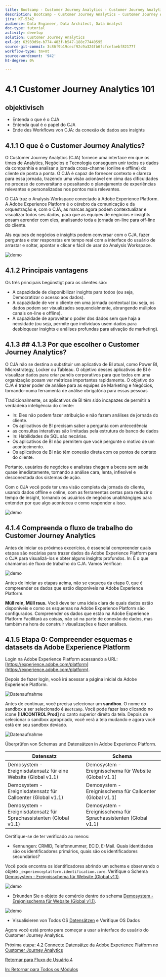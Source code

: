 ```yaml
---
title: Bootcamp - Customer Journey Analytics - Customer Journey Analytics 101 - Brasilien
description: Bootcamp - Customer Journey Analytics - Customer Journey Analytics 101 - Brasilien
jira: KT-5342
audience: Data Engineer, Data Architect, Data Analyst
doc-type: tutorial
activity: develop
solution: Customer Journey Analytics
exl-id: 63933d9e-b774-483f-b547-188c77440595
source-git-commit: 3c86f9b19cecf92c9a324fb6fcfcefaebf82177f
workflow-type: tm+mt
source-wordcount: '942'
ht-degree: 0%

---
```


# 4.1 Customer Journey Analytics 101

## objektivisch

- Entenda o que é o CJA
- Entenda qual é o papel do CJA
- Ende des Workflows von CJA: da conexão de dados aos insights

## 4.1.1 O que é o Customer Journey Analytics?

O Customer Journey Analytics (CJA) fornece uma interface em que os times de Analytics, Negócios e Tecnologia conseguem unir todos os dados da companhia e analisar a jornada cross-channel (online e offline) do cliente de ponta a ponta. O CJA é capaz de fornecer contexto e clareza para essa jornada, trazendo uma visão acionável em cima das dificuldades no proceso de conversitano e possitando o planejamento de experiências relevantes e personalizadas nos pontos mais relevantes.

O CJA traz o Analysis Workspace conectado à Adobe Experience Platform. A Adobe Experience Platform é o cérebro da comunicação e da orquestração e, com o CJA, as marcas agora podem contextualizar e visualizar todos ses dados, para que as equipes de negócios e insights posam aprender com eles, analisando toda a jornada on-line para off-line do cliente.

Als equipes de negócios e insights podem conversar com o CJA, fazer perguntas e oter responstas em tempo real com a interface do usuário de arrastar e soltar, apontar e clicar e fácil de usar do Analysis Workspace.

![demo](./images/cja-adv-analysis1.png)

## 4.1.2 Principais vantagens

Os três principais begünstigt para os clientes são:

- A capazidade de disponibilizar insights para todos (ou seja, Democratizar o acesso aos dados).
- A capazidade de ver o cliente em uma jornada contextual (ou seja, os dados podem ser visualizados sequencialmente, abrangendo múliplos canais on-line e offline).
- A capazidade de aproveitar o poder dos dados sem que haja a necsidade (ou seja, permite que indivíduos usem dados para desbloquear insights e análises profundas para ativação de marketing).

## 4.1.3 ## 4.1.3 Por que escolher o Customer Journey Analytics?

O CJA não se destina a substituir um aplicativo de BI atual, como Power BI, Microstrategy, Locker ou Tableau. O objetivo desses aplicativos de BI é visualizar dados para criar panéis corporativos para que todos em uma organização posam ver métricas importantes rapidamente. O objetivo do CJA é trazer poder de análise para as equipes de Marketing e Negócios, tornando-ouma ferramenta de análise obrigatória para essas pessoas



Tradicionalmente, os aplicativos de BI têm sido incapazes de permitir a verdadeira inteligência do cliente:

- In: Eles não podem fazer atribuição e não fazem análises de jornada do cliente.
- Os aplicativos de BI precisam saber a pergunta com antecedência
- as consultas interativas são limitadas pela estrutura do banco de dados
- In: Habilidades de SQL são necárias.
- Os aplicativos de BI não permitem que você pergunte o motivo de um acontecimento.
- Os aplicativos de BI não têm conexão direta com os pontos de contato do cliente.

Portanto, usuários de negócios e analistas chegam a becos sem saída quase imediatamente, tornando a análise cara, lenta, inflexível e desconectada dos sistemas de ação.

Com o CJA você pode ter uma visão completa da jornada do cliente, usando dados offline e online, com as ferramentas certas para reduzir o tempo de insight, tornando os usuários de negócios unabhängiges para entender por que algo aconteceu e como responder a isso.

![demo](./images/cja-use-case.png)

## 4.1.4 Compreenda o fluxo de trabalho do Customer Journey Analytics

Antes de iniciar os próximos excerícios, é essencial compreender quais etapas são necárias para trazer dados da Adobe Experience Platform para o CJA para visualizá-los e obter alguns insights profundos. In: É o que chamamos de fluxo de trabalho do CJA. Vamos Verificar:

![demo](./images/cja-work-flow.jpg)

Antes de iniciar as etapas acima, não se esqueça da etapa 0, que é compreender os dados que estão disponíveis na Adobe Experience Platform.

**Müll rein, Müll raus.** Você deve ter uma ideia clara de quais dados estão disponíveis e como os esquemas na Adobe Experience Platform são configurados. Compreender os dados que estão na Adobe Experience Platform Facilitará as coisas, não só na parte de conexão de dados, mas também na hora de construir visualizações e fazer análises.

## 4.1.5 Etapa 0: Compreender esquemas e datasets da Adobe Experience Platform

Login na Adobe Experience Platform acessando a URL: [https://experience.adobe.com/platform](https://experience.adobe.com/platform).

Depois de fazer login, você irá acessar a página inicial da Adobe Experience Platform.

![Datenaufnahme](../uc1/images/home.png)

Antes de continuar, você precisa selecionar um **sandbox**. O nome do sandbox a ser selecionado é ``Bootcamp``. Você pode fazer isso clicando no ícone **[!UICONTROL Prod]** no canto superior direito da tela. Depois de selecionar o sandbox apropriado, você verá a tela mudando e agora você está em seu sandbox deviado.

![Datenaufnahme](../uc1/images/sb1.png)

Überprüfen von Schemas und Datensätzen in Adobe Experience Platform.

| Datensatz | Schema |
| ----------------- |-------------| 
| Demosystem - Ereignisdatensatz für eine Website (Global v1.1) | Demosystem - Ereignisschema für Website (Global v1.1) |
| Demosystem - Ereignisdatensatz für Callcenter (Global v1.1) | Demosystem - Ereignisschema für Callcenter (Global v1.1) |
| Demosystem - Ereignisdatensatz für Sprachassistenten (Global v1.1) | Demosystem - Ereignisschema für Sprachassistenten (Global v1.1) |

Certifique-se de ter verificado ao menos:

- Kennungen: CRMID, Telefonnummer, ECID, E-Mail. Quais identidades são os identificadores primários, quais são os identificadores secundários?

Você pode encontra os identificadores abrindo um schema e observando o objeto `_experienceplatform.identification.core`. Verifique o Schema [Demosystem - Ereignisschema für Website (Global v1.1)](https://experience.adobe.com/platform/schema).

![demo](./images/identity.png)

- Erkunden Sie o objeto de comércio dentro do schema [Demosystem - Ereignisschema für Website (Global v1.1)](https://experience.adobe.com/platform/schema).

![demo](./images/commerce.png)

- Visualisieren von Todos OS [Datensätzen](https://experience.adobe.com/platform/dataset/browse?limit=50&amp;page=1&amp;sortDescending=1&amp;sortField=created) e Verifique OS Dados

Agora você está pronto para começar a usar a interface do usuário do Customer Journey Analytics.

Próxima etapa: [4.2 Connecte Datensätze da Adobe Experience Platform no Customer Journey Analytics](./ex2.md)

[Retornar para Fluxo de Usuário 4](./uc4.md)

[In: Retornar para Todos os Módulos](../../overview.md)
